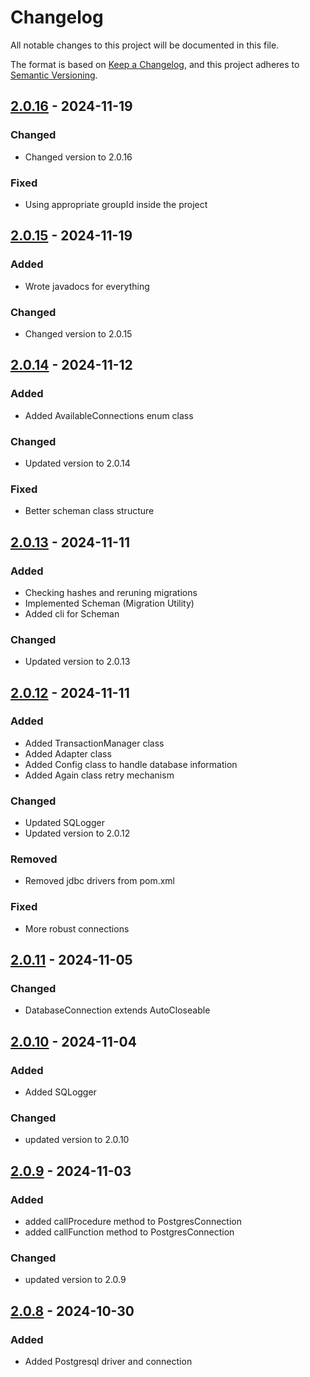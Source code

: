 # Changelog

All notable changes to this project will be documented in this file.

The format is based on [Keep a Changelog](https://keepachangelog.com/en/1.1.0/), and this project adheres to [Semantic Versioning](https://semver.org/spec/v2.0.0.html).


## [2.0.16] - 2024-11-19 

### Changed

- Changed version to 2.0.16

### Fixed

- Using appropriate groupId inside the project


## [2.0.15] - 2024-11-19 

### Added

- Wrote javadocs for everything

### Changed

- Changed version to 2.0.15


## [2.0.14] - 2024-11-12 

### Added

- Added AvailableConnections enum class

### Changed

- Updated version to 2.0.14

### Fixed

- Better scheman class structure


## [2.0.13] - 2024-11-11 

### Added

- Checking hashes and reruning migrations
- Implemented Scheman (Migration Utility)
- Added cli for Scheman

### Changed

- Updated version to 2.0.13


## [2.0.12] - 2024-11-11 

### Added

- Added TransactionManager class
- Added Adapter class
- Added Config class to handle database information
- Added Again class retry mechanism

### Changed

- Updated SQLogger
- Updated version to 2.0.12

### Removed

- Removed jdbc drivers from pom.xml

### Fixed

- More robust connections


## [2.0.11] - 2024-11-05 

### Changed

- DatabaseConnection extends AutoCloseable


## [2.0.10] - 2024-11-04 

### Added

- Added SQLogger

### Changed

- updated version to 2.0.10


## [2.0.9] - 2024-11-03 

### Added

- added callProcedure method to PostgresConnection
- added callFunction method to PostgresConnection

### Changed

- updated version to 2.0.9


## [2.0.8] - 2024-10-30 

### Added

- Added Postgresql driver and connection


[2.0.10]: https://github.com/KDesp73/DataBridge/releases/tag/v2.0.10
[2.0.11]: https://github.com/KDesp73/DataBridge/releases/tag/v2.0.11
[2.0.12]: https://github.com/KDesp73/DataBridge/releases/tag/v2.0.12
[2.0.13]: https://github.com/KDesp73/DataBridge/releases/tag/v2.0.13
[2.0.14]: https://github.com/KDesp73/DataBridge/releases/tag/v2.0.14
[2.0.15]: https://github.com/KDesp73/DataBridge/releases/tag/v2.0.15
[2.0.16]: https://github.com/KDesp73/DataBridge/releases/tag/v2.0.16
[2.0.7]: https://github.com/KDesp73/DataBridge/releases/tag/v2.0.7
[2.0.8]: https://github.com/KDesp73/DataBridge/releases/tag/v2.0.8
[2.0.9]: https://github.com/KDesp73/DataBridge/releases/tag/v2.0.9

